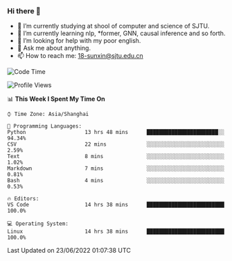 ### Hi there 👋

<!--
**sunxin000/sunxin000** is a ✨ _special_ ✨ repository because its `README.md` (this file) appears on your GitHub profile.

Here are some ideas to get you started:

- 🔭 I’m currently working on ...
- 🌱 I’m currently learning ...
- 👯 I’m looking to collaborate on ...
- 🤔 I’m looking for help with ...
- 💬 Ask me about ...
- 📫 How to reach me: ...
- 😄 Pronouns: ...
- ⚡ Fun fact: ...
-->
- 🏫 I’m currently studying at shool of computer and science of SJTU.
- 🌱 I’m currently learning nlp, \*former, GNN, causal inference and so forth.
- 🤔 I’m looking for help with my poor english.
- 💬 Ask me about anything.
- 📫 How to reach me: 18-sunxin@sjtu.edu.cn
<!--START_SECTION:waka-->
![Code Time](http://img.shields.io/badge/Code%20Time-219%20hrs%2034%20mins-blue)

![Profile Views](http://img.shields.io/badge/Profile%20Views-0-blue)

📊 **This Week I Spent My Time On** 

```text
⌚︎ Time Zone: Asia/Shanghai

💬 Programming Languages: 
Python                   13 hrs 48 mins      ███████████████████████░░   94.34% 
CSV                      22 mins             ░░░░░░░░░░░░░░░░░░░░░░░░░   2.59% 
Text                     8 mins              ░░░░░░░░░░░░░░░░░░░░░░░░░   1.02% 
Markdown                 7 mins              ░░░░░░░░░░░░░░░░░░░░░░░░░   0.81% 
Bash                     4 mins              ░░░░░░░░░░░░░░░░░░░░░░░░░   0.53%

🔥 Editors: 
VS Code                  14 hrs 38 mins      █████████████████████████   100.0%

💻 Operating System: 
Linux                    14 hrs 38 mins      █████████████████████████   100.0%

```


 Last Updated on 23/06/2022 01:07:38 UTC
<!--END_SECTION:waka-->
